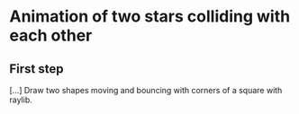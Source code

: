 # Animation of two stars colliding with each other

## First step

[...] Draw two shapes moving and bouncing with corners of a square with raylib.
